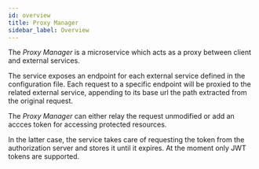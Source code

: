 ```yaml
---
id: overview
title: Proxy Manager
sidebar_label: Overview
---
```

The _Proxy Manager_ is a microservice which acts as a proxy between client and external services.

The service exposes an endpoint for each external service defined in the configuration file. Each request to a specific endpoint will be proxied to the related external service, appending to its base url the path extracted from the original request.

The _Proxy Manager_ can either relay the request unmodified or add an accces token for accessing protected resources.

In the latter case, the service takes care of requesting the token from the authorization server and stores it until it expires. At the moment only JWT tokens are supported.
